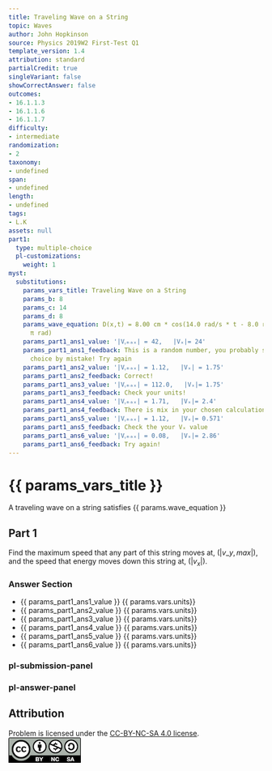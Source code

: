 ```yaml
---
title: Traveling Wave on a String
topic: Waves
author: John Hopkinson
source: Physics 2019W2 First-Test Q1
template_version: 1.4
attribution: standard
partialCredit: true
singleVariant: false
showCorrectAnswer: false
outcomes:
- 16.1.1.3
- 16.1.1.6
- 16.1.1.7
difficulty:
- intermediate
randomization:
- 2
taxonomy:
- undefined
span:
- undefined
length:
- undefined
tags:
- L.K
assets: null
part1:
  type: multiple-choice
  pl-customizations:
    weight: 1
myst:
  substitutions:
    params_vars_title: Traveling Wave on a String
    params_b: 8
    params_c: 14
    params_d: 8
    params_wave_equation: D(x,t) = 8.00 cm * cos(14.0 rad/s * t - 8.0 rad/m * x +
      π rad)
    params_part1_ans1_value: '|Vᵧₘₐₓ| = 42,   |Vₓ|= 24'
    params_part1_ans1_feedback: This is a random number, you probably selected this
      choice by mistake! Try again
    params_part1_ans2_value: '|Vᵧₘₐₓ| = 1.12,   |Vₓ| = 1.75'
    params_part1_ans2_feedback: Correct!
    params_part1_ans3_value: '|Vᵧₘₐₓ| = 112.0,   |Vₓ|= 1.75'
    params_part1_ans3_feedback: Check your units!
    params_part1_ans4_value: '|Vᵧₘₐₓ| = 1.71,   |Vₓ|= 2.4'
    params_part1_ans4_feedback: There is mix in your chosen calculation values
    params_part1_ans5_value: '|Vᵧₘₐₓ| = 1.12,   |Vₓ|= 0.571'
    params_part1_ans5_feedback: Check the your Vₓ value
    params_part1_ans6_value: '|Vᵧₘₐₓ| = 0.08,   |Vₓ|= 2.86'
    params_part1_ans6_feedback: Try again!
---
```

# {{ params_vars_title }}
A traveling wave on a string satisfies
{{ params.wave_equation }}

## Part 1

Find the maximum speed that any part of this string moves at, ($|v\_{y,max}|$), and the speed that energy moves down this string at, ($|v_x|$).

### Answer Section

- {{ params_part1_ans1_value }} {{ params.vars.units}}
- {{ params_part1_ans2_value }} {{ params.vars.units}}
- {{ params_part1_ans3_value }} {{ params.vars.units}}
- {{ params_part1_ans4_value }} {{ params.vars.units}}
- {{ params_part1_ans5_value }} {{ params.vars.units}}
- {{ params_part1_ans6_value }} {{ params.vars.units}}

### pl-submission-panel

### pl-answer-panel

## Attribution

Problem is licensed under the [CC-BY-NC-SA 4.0 license](https://creativecommons.org/licenses/by-nc-sa/4.0/).<br> ![The Creative Commons 4.0 license requiring attribution-BY, non-commercial-NC, and share-alike-SA license.](https://raw.githubusercontent.com/firasm/bits/master/by-nc-sa.png)